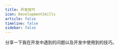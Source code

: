```yaml
---
title: 开发技巧
icon: DevelopmentSkills
article: false
timeline: false
sidebar: false
---
```


分享一下我在开发中遇到的问题以及开发中使用到的技巧。

<Catalog base='/DevelopmentSkills/' level='1' />